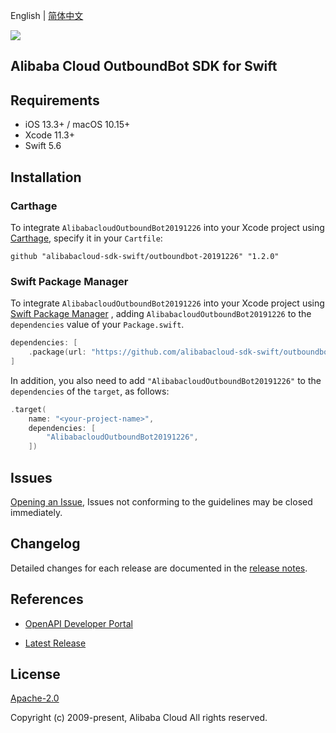 English | [简体中文](README-CN.md)

![](https://aliyunsdk-pages.alicdn.com/icons/AlibabaCloud.svg)

## Alibaba Cloud OutboundBot SDK for Swift

## Requirements

- iOS 13.3+ / macOS 10.15+
- Xcode 11.3+
- Swift 5.6

## Installation

### Carthage

To integrate `AlibabacloudOutboundBot20191226` into your Xcode project using [Carthage](https://github.com/Carthage/Carthage), specify it in your `Cartfile`:

```ogdl
github "alibabacloud-sdk-swift/outboundbot-20191226" "1.2.0"
```

### Swift Package Manager

To integrate `AlibabacloudOutboundBot20191226` into your Xcode project using [Swift Package Manager](https://swift.org/package-manager/) , adding `AlibabacloudOutboundBot20191226` to the `dependencies` value of your `Package.swift`.

```swift
dependencies: [
    .package(url: "https://github.com/alibabacloud-sdk-swift/outboundbot-20191226.git", from: "1.2.0")
]
```

In addition, you also need to add `"AlibabacloudOutboundBot20191226"` to the `dependencies` of the `target`, as follows:

```swift
.target(
    name: "<your-project-name>",
    dependencies: [
        "AlibabacloudOutboundBot20191226",
    ])
```

## Issues

[Opening an Issue](https://github.com/alibabacloud-sdk-swift/outboundbot-20191226/issues/new), Issues not conforming to the guidelines may be closed immediately.

## Changelog

Detailed changes for each release are documented in the [release notes](./ChangeLog.txt).

## References

* [OpenAPI Developer Portal](https://next.api.alibabacloud.com/home)
- [Latest Release](https://github.com/alibabacloud-sdk-swift/outboundbot-20191226)

## License

[Apache-2.0](http://www.apache.org/licenses/LICENSE-2.0)

Copyright (c) 2009-present, Alibaba Cloud All rights reserved.
